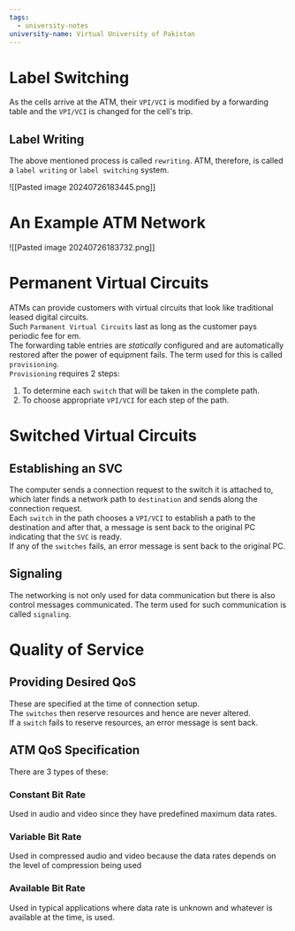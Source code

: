 ```yaml
---
tags:
  - university-notes
university-name: Virtual University of Pakistan
---
```


# Label Switching
As the cells arrive at the ATM, their `VPI/VCI` is modified by a forwarding table and the `VPI/VCI` is changed for the cell's trip.

## Label Writing
The above mentioned process is called `rewriting`. ATM, therefore, is called a `label writing` or `label switching` system.

![[Pasted image 20240726183445.png]]

# An Example ATM Network
![[Pasted image 20240726183732.png]]

# Permanent Virtual Circuits
ATMs can provide customers with virtual circuits that look like traditional leased digital circuits.  
Such `Parmanent Virtual Circuits` last as long as the customer pays periodic fee for em.  
The forwarding table entries are _statically_ configured and are automatically restored after the power of equipment fails. The term used for this is called `provisioning`.  
`Provisioning` requires 2 steps:
1. To determine each `switch` that will be taken in the complete path.
2. To choose appropriate `VPI/VCI` for each step of the path.

# Switched Virtual Circuits
## Establishing an SVC
The computer sends a connection request to the switch it is attached to, which later finds a network path to `destination` and sends along the connection request.  
Each `switch` in the path chooses a `VPI/VCI` to establish a path to the destination and after that, a message is sent back to the original PC indicating that the `SVC` is ready.  
If any of the `switches` fails, an error message is sent back to the original PC.

## Signaling
The networking is not only used for data communication but there is also control messages communicated. The term used for such communication is called `signaling`.

# Quality of Service
## Providing Desired QoS
These are specified at the time of connection setup.  
The `switches` then reserve resources and hence are never altered.  
If a `switch` fails to reserve resources, an error message is sent back.

## ATM QoS Specification
There are 3 types of these:

### Constant Bit Rate
Used in audio and video since they have predefined maximum data rates.

### Variable Bit Rate
Used in compressed audio and video because the data rates depends on the level of compression being used

### Available Bit Rate
Used in typical applications where data rate is unknown and whatever is available at the time, is used.
